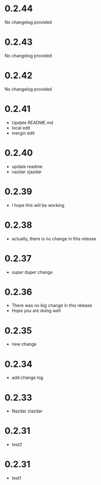 # 0.2.44

No changelog provided
# 0.2.43

No changelog provided
# 0.2.42

No changelog provided
# 0.2.41

* Update README.md
* local edit
* mergin edit

# 0.2.40

* update readme
* nazdar zjazdar

# 0.2.39

* I hope this will be working

# 0.2.38

* actually, there is no change in this release

# 0.2.37

* super duper change

# 0.2.36

* There was no big change in this release
* Hope you are doing well

# 0.2.35

* new change

# 0.2.34

* add change log

# 0.2.33
* Nazdar ziazdar

# 0.2.31
* test2

# 0.2.31
* test1
